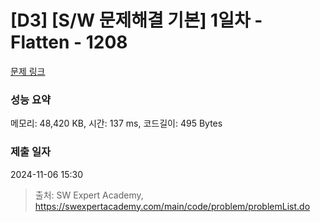 # [D3] [S/W 문제해결 기본] 1일차 - Flatten - 1208 

[문제 링크](https://swexpertacademy.com/main/code/problem/problemDetail.do?contestProbId=AV139KOaABgCFAYh) 

### 성능 요약

메모리: 48,420 KB, 시간: 137 ms, 코드길이: 495 Bytes

### 제출 일자

2024-11-06 15:30



> 출처: SW Expert Academy, https://swexpertacademy.com/main/code/problem/problemList.do
